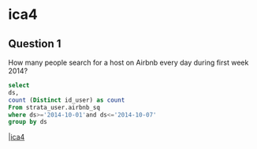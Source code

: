 # ica4

## Question 1
How many people search for a host on Airbnb every day during first week 2014?

```sql
select 
ds,
count (Distinct id_user) as count
From strata_user.airbnb_sq
where ds>='2014-10-01'and ds<='2014-10-07'
group by ds
```

|[ica4](visualize/graph.jpg)
